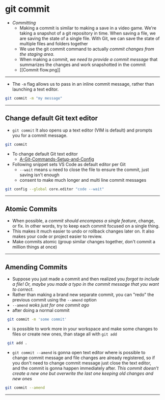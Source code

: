 # git commit

- _Committing_
  - Making a commit is similar to making a save in a video game. We're taking a snapshot of a git repository in time. When saving a file, we are saving the state of a single file. With Git, we can save the state of multiple files and folders together
  - We use the git commit command to actually _commit changes from the staging area_.
  - When making a commit, _we need to provide a commit message_ that summarizes the changes and work snapshotted in the commit
  - [[Commit flow.png]]

---

- The `-m` flag allows us to pass in an inline commit message, rather than launching a text editor.

```bash
git commit -m "my message"
```

---

## Change default Git text editor

- `git commit` It also opens up a text editor (VIM is default) and prompts you for a commit message.

```bash
git commit
```

- To change default Git text editor
  - [A-Git-Commands-Setup-and-Config](https://git-scm.com/book/en/v2/Appendix-C%3A-Git-Commands-Setup-and-Config)
- Following snippet sets VS Code as default editor per Git
  - `--wait` means u need to close the file to ensure the commit, just saving isn't enough
  - consent to make much longer and multi line commit messages

```bash
git config --global core.editor "code --wait"
```

---

## Atomic Commits

- When possible, a _commit should encompass a single feature_, change, or fix. In other words, try to keep each commit focused on a single thing.
- This makes it much easier to undo or rollback changes later on. It also makes your code or project easier to review.
- Make commits atomic (group similar changes together, don't commit a million things at once)

---

## Amending Commits

- Suppose you just made a commit and then realized you _forgot to include a file! Or, maybe you made a typo in the commit message that you want to correct_.
- Rather than making a brand new separate commit, you can "redo" the previous commit using the `--amend` option
- `--amend` _woks just for one commit ago_
- after doing a normal commit

```bash
 git commit -m 'some commit'
```

- is possible to work more in your workspace and make some changes to files or create new ones, than stage all with `git add`

```bash
 git add .
```

- `git commit --amend` is gonna open text editor where is possible to change commit message and file changes are already registered, so if you don't need to change commit message just close the text editor, and the commit is gonna happen immediately after. _This commit doesn't create a new one but overwrite the last one keeping old changes and new ones_

```bash
git commit --amend
```

---
